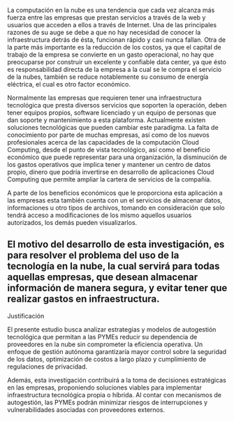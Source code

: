 La computación en la nube es una tendencia que cada vez alcanza más fuerza entre las empresas que prestan servicios a través de la web y usuarios que acceden a ellos a través de Internet. Una de las principales razones de su auge se debe a que no hay necesidad de conocer la infraestructura detrás de ésta, funcionan rápido y casi nunca fallan. Otra de la parte más importante es la reducción de los costos, ya que el capital de trabajo de la empresa se convierte en un gasto operacional, no hay que preocuparse por construir un excelente y confiable data center, ya que ésto es responsabilidad directa de la empresa a la cual se le compra el servicio de la nubes, también se reduce notablemente su consumo de energía eléctrica, el cual es otro factor económico.

Normalmente las empresas que requieren tener una infraestructura tecnológica que presta diversos servicios que soporten la operación, deben tener equipos propios, software licenciado y un equipo de personas que dan soporte y mantenimiento a esta plataforma. Actualmente existen soluciones tecnológicas que pueden cambiar este paradigma. La falta de conocimiento por parte de muchas empresas, así como de los nuevos profesionales acerca de las capacidades de la computación Cloud Computing, desde el punto de vista tecnológico, así como el beneficio económico que puede representar para una organización, la disminución de los gastos operativos que implica tener y mantener un centro de datos propio, dinero que podría invertirse en desarrollo de aplicaciones Cloud Computing que permite ampliar la cartera de servicios de la compañía.

A parte de los beneficios económicos que le proporciona esta aplicación a las empresas esta también cuenta con un el servicios de almacenar datos, informaciones u otro tipos de archivos, tomando en consideración que solo tendrá acceso a modificaciones de los mismo aquellos usuarios autorizados, los demás pueden visualizarlos.

El motivo del desarrollo de esta investigación, es para resolver el problema del uso de la tecnología en la nube, la cual servirá para todas aquellas empresas, que desean almacenar información de manera segura, y evitar tener que realizar gastos en infraestructura.
---
Justificación

El presente estudio busca analizar estrategias y modelos de autogestión tecnológica que permitan a las PYMEs reducir su dependencia de proveedores en la nube sin comprometer la eficiencia operativa. Un enfoque de gestión autónoma garantizaría mayor control sobre la seguridad de los datos, optimización de costos a largo plazo y cumplimiento de regulaciones de privacidad.

Además, esta investigación contribuirá a la toma de decisiones estratégicas en las empresas, proponiendo soluciones viables para implementar infraestructura tecnológica propia o híbrida. Al contar con mecanismos de autogestión, las PYMEs podrán minimizar riesgos de interrupciones y vulnerabilidades asociadas con proveedores externos.

